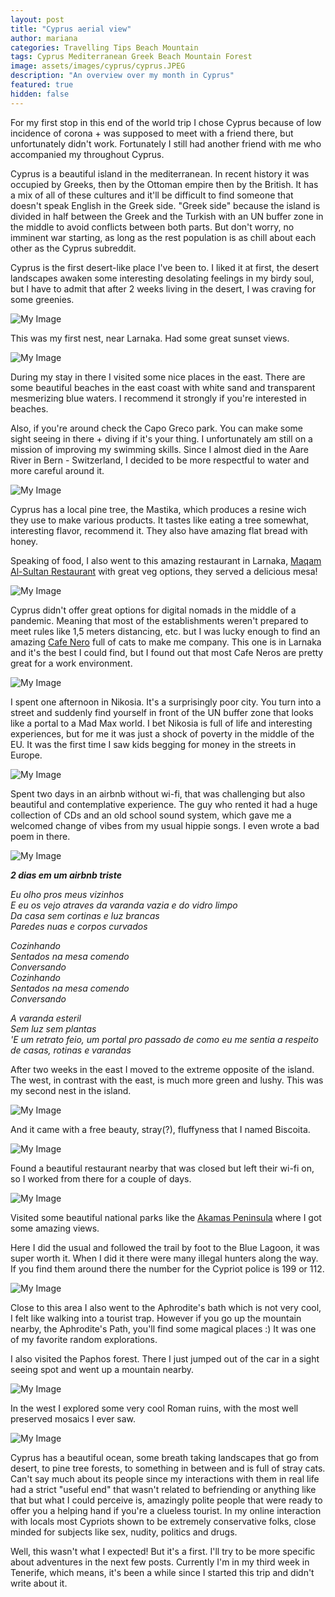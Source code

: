 ```yaml
---
layout: post
title: "Cyprus aerial view"
author: mariana
categories: Travelling Tips Beach Mountain
tags: Cyprus Mediterranean Greek Beach Mountain Forest
image: assets/images/cyprus/cyprus.JPEG
description: "An overview over my month in Cyprus"
featured: true
hidden: false
---
```


For my first stop in this end of the world trip I chose Cyprus because of low incidence of corona + was supposed to meet with a friend there, but unfortunately didn't work. Fortunately I still had another friend with me who accompanied my throughout Cyprus.

Cyprus is a beautiful island in the mediterranean. In recent history it was occupied by Greeks, then by the Ottoman empire then by the British. It has a mix of all of these cultures and it'll be difficult to find someone that doesn't speak English in the Greek side. "Greek side" because the island is divided in half between the Greek and the Turkish with an UN buffer zone in the middle to avoid conflicts between both parts. But don't worry, no imminent war starting, as long as the rest population is as chill about each other as the Cyprus subreddit.

Cyprus is the first desert-like place I've been to. I liked it at first, the desert landscapes awaken some interesting desolating feelings in my birdy soul, but I have to admit that after 2 weeks living in the desert, I was craving for some greenies.

![My Image](/assets/images/cyprus/desert.JPEG)

This was my first nest, near Larnaka. Had some great sunset views.

![My Image](/assets/images/cyprus/first-nest.JPG)

During my stay in there I visited some nice places in the east. There are some beautiful beaches in the east coast with white sand and transparent mesmerizing blue waters. I recommend it strongly if you're interested in beaches.

Also, if you're around check the Capo Greco park. You can make some sight seeing in there + diving if it's your thing. I unfortunately am still on a mission of improving my swimming skills. Since I almost died in the Aare River in Bern - Switzerland, I decided to be more respectful to water and more careful around it.

![My Image](/assets/images/cyprus/capo.JPEG)

Cyprus has a local pine tree, the Mastika, which produces a resine wich they use to make various products. It tastes like eating a tree somewhat, interesting flavor, recommend it.
They also have amazing flat bread with honey.

Speaking of food, I also went to this amazing restaurant in Larnaka, [
Maqam Al-Sultan Restaurant](https://www.google.com/maps/place/Maqam+Al-Sultan+Restaurant/@34.9110143,33.6288479,15z/data=!4m8!1m2!2m1!1svegetarian+food+larnaka!3m4!1s0x14e082a2d08f3a53:0x8e77c5a616050148!8m2!3d34.9110143!4d33.6376026) with great veg options, they served a delicious mesa!

![My Image](/assets/images/cyprus/mesa.JPEG)

Cyprus didn't offer great options for digital nomads in the middle of a pandemic. Meaning that most of the establishments weren't prepared to meet rules like 1,5 meters distancing, etc. but I was lucky enough to find an amazing [Cafe Nero](https://www.google.com/maps/place/Caff%C3%A8+Nero/@34.9110143,33.6288479,15z/data=!4m5!3m4!1s0x14e082dd1e710a25:0x665fdf3800d3f7ad!8m2!3d34.8896214!4d33.6371531) full of cats to make me company. This one is in Larnaka and it's the best I could find, but I found out that most Cafe Neros are pretty great for a work environment.

![My Image](/assets/images/cyprus/cafe-nero.JPG)

I spent one afternoon in Nikosia. It's a surprisingly poor city. You turn into a street and suddenly find yourself in front of the UN buffer zone that looks like a portal to a Mad Max world. I bet Nikosia is full of life and interesting experiences, but for me it was just a shock of poverty in the middle of the EU. It was the first time I saw kids begging for money in the streets in Europe.

![My Image](/assets/images/cyprus/nikosia.JPEG)

Spent two days in an airbnb without wi-fi, that was challenging but also beautiful and contemplative experience. The guy who rented it had a huge collection of CDs and an old school sound system, which gave me a welcomed change of vibes from my usual hippie songs. I even wrote a bad poem in there.

![My Image](/assets/images/cyprus/sad-bnb.JPG)

***2 dias em um airbnb triste***

*Eu olho pros meus vizinhos*  
*E eu os vejo atraves da varanda vazia e do vidro limpo*  
*Da casa sem cortinas e luz brancas*  
*Paredes nuas e corpos curvados*  

*Cozinhando*  
*Sentados na mesa comendo*  
*Conversando*  
*Cozinhando*  
*Sentados na mesa comendo*  
*Conversando*  

*A varanda esteril*  
*Sem luz sem plantas*  
*'E um retrato feio, um portal pro passado de como eu me sentia a respeito de casas, rotinas e varandas*  

After two weeks in the east I moved to the extreme opposite of the island. The west, in contrast with the east, is much more green and lushy. This was my second nest in the island.

![My Image](/assets/images/cyprus/second_nest.JPG)

And it came with a free beauty, stray(?), fluffyness that I named Biscoita.

![My Image](/assets/images/cyprus/biscoita.JPEG)

Found a beautiful restaurant nearby that was closed but left their wi-fi on, so I worked from there for a couple of days.

![My Image](/assets/images/cyprus/sandwich-place.JPEG)

Visited some beautiful national parks like the [Akamas Peninsula](https://www.google.com/maps/place/Akamas+Peninsula+National+Park/@35.0429273,32.2293377,12z/data=!4m5!3m4!1s0x14e79fa9b5e044f7:0x83926ef7b0a13382!8m2!3d35.0429273!4d32.2993755) where I got some amazing views.

Here I did the usual and followed the trail by foot to the Blue Lagoon, it was super worth it. When I did it there were many illegal hunters along the way. If you find them around there the number for the Cypriot police is 199 or 112.

![My Image](/assets/images/cyprus/blue-lagoon.JPEG)

Close to this area I also went to the Aphrodite's bath which is not very cool, I felt like walking into a tourist trap. However if you go up the mountain nearby, the Aphrodite's Path, you'll find some magical places :) It was one of my favorite random explorations.

I also visited the Paphos forest. There I just jumped out of the car in a sight seeing spot and went up a mountain nearby.

![My Image](/assets/images/cyprus/paphos-forest.jpeg)

In the west I explored some very cool Roman ruins, with the most well preserved mosaics I ever saw.

![My Image](/assets/images/cyprus/paphos-ruins.jpeg)

Cyprus has a beautiful ocean, some breath taking landscapes that go from desert, to pine tree forests, to something in between and is full of stray cats. Can't say much about its people since my interactions with them in real life had a strict "useful end" that wasn't related to befriending or anything like that but what I could perceive is, amazingly polite people that were ready to offer you a helping hand if you're a clueless tourist. In my online interaction with locals most Cypriots shown to be extremely conservative folks, close minded for subjects like sex, nudity, politics and drugs.

Well, this wasn't what I expected! But it's a first. I'll try to be more specific about adventures in the next few posts. Currently I'm in my third week in Tenerife, which means, it's been a while since I started this trip and didn't write about it.
